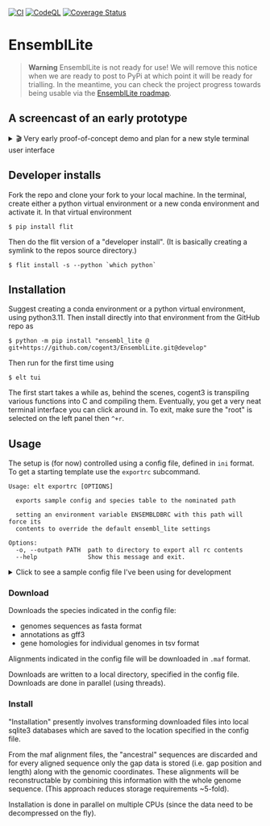 [![CI](https://github.com/cogent3/EnsemblLite/actions/workflows/testing_develop.yml/badge.svg)](https://github.com/cogent3/EnsemblLite/actions/workflows/testing_develop.yml)
[![CodeQL](https://github.com/cogent3/EnsemblLite/actions/workflows/codeql.yml/badge.svg)](https://github.com/cogent3/EnsemblLite/actions/workflows/codeql.yml)
[![Coverage Status](https://coveralls.io/repos/github/cogent3/EnsemblLite/badge.svg?branch=develop)](https://coveralls.io/github/cogent3/EnsemblLite?branch=develop)

# EnsemblLite

> **Warning**
> EnsemblLite is not ready for use! We will remove this notice when we are ready to post to PyPi at which point it will be ready for trialling. In the meantime, you can check the project progress towards being usable via the [EnsemblLite roadmap](https://github.com/cogent3/EnsemblLite/issues/38).

## A screencast of an early prototype

<details>
  <summary> 🎬 Very early proof-of-concept demo and plan for a new style terminal user interface </summary>
    <video src="https://user-images.githubusercontent.com/3102996/273427137-d3835f8b-8c0a-4370-a6e1-f8805f5dd320.mp4" controls="controls" style="max-height:640px">
    </video>
    
**NOTE:** the command line name has changed since this early version. See text below for the new name.

</details>

## Developer installs

Fork the repo and clone your fork to your local machine. In the terminal, create either a python virtual environment or a new conda environment and activate it. In that virtual environment

```
$ pip install flit
```

Then do the flit version of a "developer install". (It is basically creating a symlink to the repos source directory.)

```
$ flit install -s --python `which python`
```

## Installation

Suggest creating a conda environment or a python virtual environment, using python3.11. Then install directly into that environment from the GitHub repo as

```
$ python -m pip install "ensembl_lite @ git+https://github.com/cogent3/EnsemblLite.git@develop"
```

Then run for the first time using

```
$ elt tui
```

The first start takes a while as, behind the scenes, cogent3 is transpiling various functions into C and compiling them. Eventually, you get a very neat terminal interface you can click around in. To exit, make sure the "root" is selected on the left panel then `^+r`.

## Usage

The setup is (for now) controlled using a config file, defined in `ini` format. To get a starting template use the `exportrc` subcommand.

<!-- [[[cog
import cog
from ensembl_lite import cli
from click.testing import CliRunner
runner = CliRunner()
result = runner.invoke(cli.main, ["exportrc", "--help"])
help = result.output.replace("Usage: main", "Usage: elt")
cog.out(
    "```\n{}\n```".format(help)
)
]]] -->
```
Usage: elt exportrc [OPTIONS]

  exports sample config and species table to the nominated path

  setting an environment variable ENSEMBLDBRC with this path will force its
  contents to override the default ensembl_lite settings

Options:
  -o, --outpath PATH  path to directory to export all rc contents
  --help              Show this message and exit.

```
<!-- [[[end]]] -->

<details>
    <summary> Click to see a sample config file I've been using for development </summary>
    
Using this config, it takes approximately 16' to download (over a ~200MB/s WiFi connection) and ~45' to install on my M2 Macbook Pro (note the install is incomplete). (Note this step uses up to  10 CPU cores.)

```
[remote path]
host=ftp.ensembl.org
path=pub
[local path]
staging_path=~/Desktop/Outbox/ensembl_download
install_path=~/Desktop/Outbox/ensembl_install
[release]
release=110
[Mouse Lemur]
db=core
[Macaque]
db=core
[Gibbon]
db=core
[Orangutan]
db=core
[Bonobo]
db=core
[Human]
db=core
[Chimp]
db=core
[Gorilla]
db=core
[compara]
align_names=10_primates.epo
```
</details>

### Download

Downloads the species indicated in the config file:

- genomes sequences as fasta format 
- annotations as gff3
- gene homologies for individual genomes in tsv format

Alignments indicated in the config file will be downloaded in `.maf` format.

Downloads are written to a local directory, specified in the config file. Downloads are done in parallel (using threads).

### Install

"Installation" presently involves transforming downloaded files into local sqlite3 databases which are saved to the location specified in the config file.

From the maf alignment files, the "ancestral" sequences are discarded and for every aligned sequence only the gap data is stored (i.e. gap position and length) along with the genomic coordinates. These alignments will be reconstructable by combining this information with the whole genome sequence. (This approach reduces storage requirements ~5-fold).

Installation is done in parallel on multiple CPUs (since the data need to be decompressed on the fly).